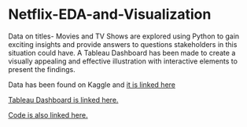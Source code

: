 # Netflix-EDA-and-Visualization

Data on titles- Movies and TV Shows are explored using Python to gain exciting insights and provide answers to questions stakeholders in this situation could have. A Tableau Dashboard has been made to create a visually appealing and effective illustration with interactive elements to present the findings.  

Data has been found on Kaggle and [it is linked here](https://www.kaggle.com/datasets/shivamb/netflix-shows)

[Tableau Dashboard is linked here.](https://public.tableau.com/app/profile/shreya.kala/viz/NetflixData_16918481192810/Dashboard?publish=yes)

[Code is also linked here.](https://colab.research.google.com/drive/1lqjzB7pSWj6nZhCGR3XFH-O1C0idjupj?usp=sharing)
